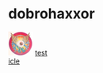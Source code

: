# dobrohaxxor
[![img](assets/smalleye.png)](posts/2023-03-11-test.md)
[test](posts/2023-11-03.test.md)  
[icle](_posts/2023-11-03.icle.md)  
